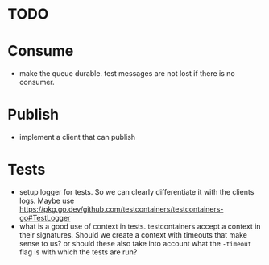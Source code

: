 # TODO

# Consume

* make the queue durable. test messages are not lost if there is no consumer.

# Publish

* implement a client that can publish

# Tests

* setup logger for tests. So we can clearly differentiate it with the clients logs.
  Maybe use https://pkg.go.dev/github.com/testcontainers/testcontainers-go#TestLogger
* what is a good use of context in tests. testcontainers accept a context in their signatures.
Should we create a context with timeouts that make sense to us? or should these also take into
account what the `-timeout` flag is with which the tests are run?
